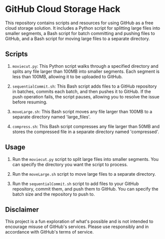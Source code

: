 # GitHub Cloud Storage Hack

This repository contains scripts and resources for using GitHub as a free cloud storage solution. It includes a Python script for splitting large files into smaller segments, a Bash script for batch committing and pushing files to GitHub, and a Bash script for moving large files to a separate directory.

## Scripts

1. `moviecut.py`: This Python script walks through a specified directory and splits any file larger than 100MB into smaller segments. Each segment is less than 100MB, allowing it to be uploaded to GitHub.

2. `sequentialCommit.sh`: This Bash script adds files to a GitHub repository in batches, commits each batch, and then pushes it to GitHub. If the push operation fails, the script pauses, allowing you to resolve the issue before resuming.

3. `moveLarge.sh`: This Bash script moves any file larger than 100MB to a separate directory named 'large_files'.

4. `compress.sh`: This Bash script compresses any file larger than 50MB and stores the compressed file in a separate directory named 'compressed'.

## Usage

1. Run the `moviecut.py` script to split large files into smaller segments. You can specify the directory you want the script to process.

2. Run the `moveLarge.sh` script to move large files to a separate directory.

3. Run the `sequentialCommit.sh` script to add files to your GitHub repository, commit them, and push them to GitHub. You can specify the batch size and the repository to push to.

## Disclaimer

This project is a fun exploration of what's possible and is not intended to encourage misuse of GitHub's services. Please use responsibly and in accordance with GitHub's terms of service.
